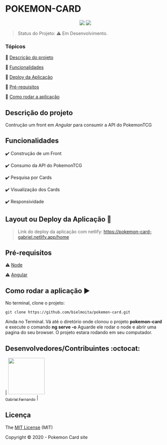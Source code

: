 # POKEMON-CARD
<p align="center">
<img src="https://img.shields.io/badge/Angular-9.1.1-red"> <img src="https://img.shields.io/badge/NETLIFY-DEPLOY-blue">
</p>


> Status do Projeto: :warning: Em Desenvolvimento.

### Tópicos 
:small_blue_diamond: [Descrição do projeto](#descrição-do-projeto)

:small_blue_diamond: [Funcionalidades](#funcionalidades)

:small_blue_diamond: [Deploy da Aplicação](#deploy-da-aplicação-dash)

:small_blue_diamond: [Pré-requisitos](#pré-requisitos)

:small_blue_diamond: [Como rodar a aplicação](#como-rodar-a-aplicação-arrow_forward)

## Descrição do projeto
<p align="justify">
Contrução um front em <i>Angular</i> para consumir a API do <a href"https://pokemontcg.io/">PokemonTCG</a>
</p>

## Funcionalidades

:heavy_check_mark: Construção de um Front  

:heavy_check_mark: Consumo da API do PokemonTCG

:heavy_check_mark: Pesquisa por Cards  

:heavy_check_mark: Visualização dos Cards  

:heavy_check_mark: Responsividade

## Layout ou Deploy da Aplicação :dash:

> Link do deploy da aplicação com netlify: https://pokemon-card-gabriel.netlify.app/home

## Pré-requisitos

:warning: [Node](https://nodejs.org/en/download/)

:warning: [Angular](https://angular.io/)


## Como rodar a aplicação :arrow_forward:

No terminal, clone o projeto: 

```
git clone https://github.com/bielmoita/pokemon-card.git
```
Ainda no Terminal.
Vá até o diretório onde clonou o projeto **pokemon-card** e execute o comando **ng serve -o**
Aguarde ele rodar o node e abrir uma pagina do seu browser.
O projeto estara rodando em seu computador.

## Desenvolvedores/Contribuintes :octocat:
| [<img src="https://avatars2.githubusercontent.com/u/49874403?s=400&u=732c2387f6b14597528e693927cd5af874c144d4&v=4" width=115><br><sub>Gabriel Fernando</sub>](https://github.com/bielmoita) | 


## Licença 

The [MIT License]() (MIT)

Copyright :copyright: 2020 - Pokemon Card site